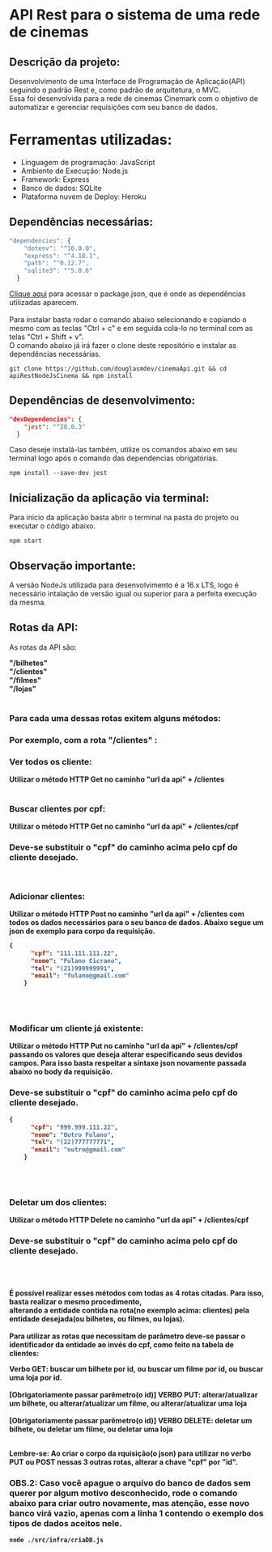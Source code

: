 # API Rest para o sistema de uma rede de cinemas

## Descrição da projeto:
Desenvolvimento de uma Interface de Programação de Aplicação(API) seguindo o padrão Rest e, como padrão de arquitetura, o MVC.<br>
Essa foi desenvolvida para a rede de cinemas Cinemark com o objetivo de automatizar e gerenciar requisições com seu banco de dados.

# Ferramentas utilizadas:
- Linguagem de programação: JavaScript
- Ambiente de Execução: Node.js
- Framework: Express
- Banco de dados: SQLite
- Plataforma nuvem de Deploy: Heroku

## Dependências necessárias:
```js
"dependencies": {
    "dotenv": "^16.0.0",
    "express": "^4.18.1",
    "path": "^0.12.7",
    "sqlite3": "^5.0.6"
  }
```
<a href = 'https://github.com/douglasmdev/cinemaApi/blob/master/package.json'>Clique aqui</a> para acessar o package.json, que é onde as dependências utilizadas aparecem.<br /><br /> 
Para instalar basta rodar o comando abaixo selecionando e copiando o mesmo com as teclas "Ctrl + c" e em seguida cola-lo no terminal com as telas "Ctrl + Shift + v". <br />
O comando abaixo já irá fazer o clone deste repositório e instalar as dependências necessárias.

```
git clone https://github.com/douglasmdev/cinemaApi.git && cd apiRestNodeJsCinema && npm install
```
## Dependências de desenvolvimento:
```json
"devDependencies": {
    "jest": "^28.0.3"
  }
```
Caso deseje instalá-las também, utilize os comandos abaixo em seu terminal logo após o comando das dependencias obrigatórias.

```
npm install --save-dev jest
```
## Inicialização da aplicação via terminal:
Para inicio da aplicação basta abrir o terminal na pasta do projeto ou executar o código abaixo.

```
npm start
```

## Observação importante:

A versão NodeJs utilizada para desenvolvimento é a 16.x LTS, logo é necessário intalação de versão igual ou superior para a perfeita execução da mesma.

## Rotas da API:
As rotas da API são: <br>

 <b>"/bilhetes"</b> 
<br>
 <b>"/clientes"<b>
<br>
 <b>"/filmes"<b> <br>
 <b>"/lojas"<b>  
<br>

### Para cada uma dessas rotas exitem alguns métodos:
### Por exemplo, com a rota <b>"/clientes"<b> :
### Ver todos os cliente:

Utilizar o método HTTP Get no caminho <b>"url da api" + /clientes</b>
<br>
<br>

### Buscar clientes por cpf:

Utilizar o método HTTP Get no caminho <b>"url da api" + /clientes/cpf</b>
### Deve-se substituir o "cpf" do caminho acima pelo cpf do cliente desejado.
<br>

### Adicionar clientes:
Utilizar o método HTTP Post no caminho <b>"url da api" + /clientes</b> com todos os dados necessários para o seu banco de dados. Abaixo segue um json de exemplo para corpo da requisição.

```json
{
      "cpf": "111.111.111.22",
      "nome": "Fulano Cicrano",
      "tel": "(21)999999991",
      "email": "fulano@gmail.com"
    }
```
<br>
<br>

### Modificar um cliente já existente:
Utilizar o método HTTP Put no caminho <b>"url da api" + /clientes/cpf</b> passando os valores que deseja alterar especificando seus devidos campos.
Para isso basta respeitar a sintaxe json novamente passada abaixo no body da requisição.
### Deve-se substituir o "cpf" do caminho acima pelo cpf do cliente desejado.
   
```json
{
      "cpf": "999.999.111.22",
      "nome": "Outro Fulano",
      "tel": "(22)777777771",
      "email": "outro@gmail.com"
    }
```
<br>
<br>

### Deletar um dos clientes:
Utilizar o método HTTP Delete no caminho <b>"url da api" + /clientes/cpf</b>
### Deve-se substituir o "cpf" do caminho acima pelo cpf do cliente desejado.

<br>
<br>

   
É possível realizar esses métodos com todas as 4 rotas citadas. Para isso, basta realizar o mesmo procedimento,<br>
alterando a entidade contida na rota(no exemplo acima: clientes) pela entidade desejada(ou bilhetes, ou filmes, ou lojas).<br><br>
Para utilizar as rotas que necessitam de parâmetro deve-se passar o identificador da entidade ao invés do cpf, como feito na tabela de clientes:<br>

Verbo GET: buscar um bilhete por id, ou buscar um filme por id, ou buscar uma loja por id. <br><br>
[Obrigatoriamente passar parêmetro(o id)] VERBO PUT: alterar/atualizar um bilhete, ou alterar/atualizar um filme, ou alterar/atualizar uma loja<br><br>
[Obrigatoriamente passar parêmetro(o id)] VERBO DELETE: deletar um bilhete, ou deletar um filme, ou deletar uma loja<br><br>


<b>Lembre-se: Ao criar o corpo da rquisição(o json) para utilizar no verbo PUT ou POST nessas 3 outras rotas, alterar a chave "cpf" por "id".</b>
   
### OBS.2: Caso você apague o arquivo do banco de dados sem querer por algum motivo desconhecido, rode o comando abaixo para criar outro novamente, mas atenção, esse novo banco virá vazio, apenas com a linha 1 contendo o exemplo dos tipos de dados aceitos nele.

```node
node ./src/infra/criaDB.js
```
